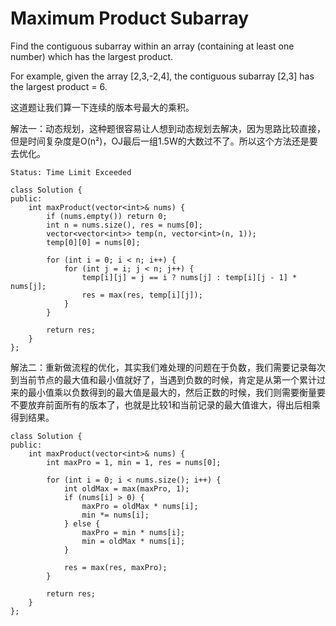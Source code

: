 Maximum Product Subarray
==========
Find the contiguous subarray within an array (containing at least one number) which has the largest product.

For example, given the array [2,3,-2,4],
the contiguous subarray [2,3] has the largest product = 6.

这道题让我们算一下连续的版本号最大的乘积。

解法一：动态规划，这种题很容易让人想到动态规划去解决，因为思路比较直接，但是时间复杂度是O(n²)，OJ最后一组1.5W的大数过不了。所以这个方法还是要去优化。

```
Status: Time Limit Exceeded

class Solution {
public:
    int maxProduct(vector<int>& nums) {
        if (nums.empty()) return 0;
        int n = nums.size(), res = nums[0];
        vector<vector<int>> temp(n, vector<int>(n, 1));
        temp[0][0] = nums[0];

        for (int i = 0; i < n; i++) {
            for (int j = i; j < n; j++) {
                temp[i][j] = j == i ? nums[j] : temp[i][j - 1] * nums[j];
                res = max(res, temp[i][j]);
            }
        }

        return res;
    }
};
```

解法二：重新做流程的优化，其实我们难处理的问题在于负数，我们需要记录每次到当前节点的最大值和最小值就好了，当遇到负数的时候，肯定是从第一个累计过来的最小值乘以负数得到的最大值是最大的，然后正数的时候，我们则需要衡量要不要放弃前面所有的版本了，也就是比较1和当前记录的最大值谁大，得出后相乘得到结果。

```
class Solution {
public:
    int maxProduct(vector<int>& nums) {
        int maxPro = 1, min = 1, res = nums[0];

        for (int i = 0; i < nums.size(); i++) {
            int oldMax = max(maxPro, 1);
            if (nums[i] > 0) {
                maxPro = oldMax * nums[i];
                min *= nums[i];
            } else {
                maxPro = min * nums[i];
                min = oldMax * nums[i];
            }

            res = max(res, maxPro);
        }

        return res;
    }
};
```
